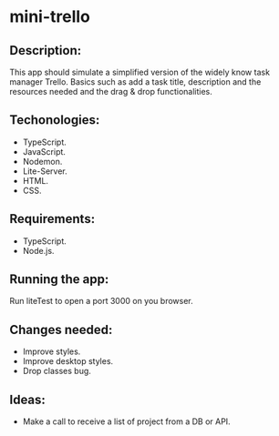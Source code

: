 # mini-trello
## Description:
This app should simulate a simplified version of the widely know task manager Trello. Basics such as add a task title, description and the resources needed and the drag & drop functionalities.
## Techonologies:
- TypeScript.
- JavaScript.
- Nodemon.
- Lite-Server.
-  HTML.
- CSS.
## Requirements:
- TypeScript.
- Node.js.
## Running the app:
Run liteTest to open a port 3000 on you browser.
## Changes needed:
- Improve styles.
- Improve desktop styles.
- Drop classes bug.
## Ideas:
- Make a call to receive a list of project from a DB or API.
